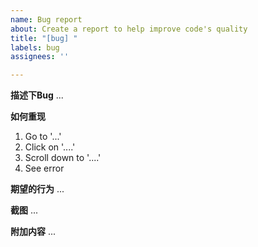 ```yaml
---
name: Bug report
about: Create a report to help improve code's quality
title: "[bug] "
labels: bug
assignees: ''

---
```


**描述下Bug**
...

**如何重现**
1. Go to '...'
2. Click on '....'
3. Scroll down to '....'
4. See error

**期望的行为**
...

**截图**
...

**附加内容**
...
